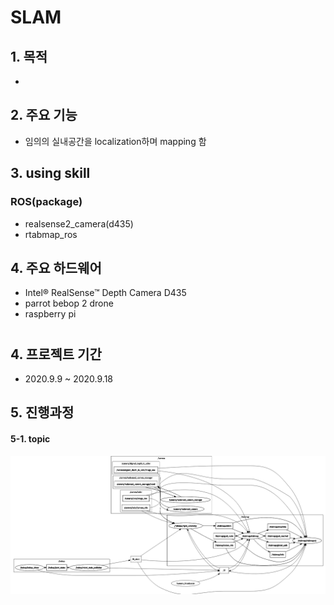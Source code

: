 SLAM
==============
## 1. 목적
* 
## 2. 주요 기능
* 임의의 실내공간을 localization하며 mapping 함
## 3. using skill
### ROS(package)
* realsense2_camera(d435)
* rtabmap_ros

## 4. 주요 하드웨어
* Intel® RealSense™ Depth Camera D435
* parrot bebop 2 drone
* raspberry pi


#
## 4. 프로젝트 기간
* 2020.9.9 ~ 2020.9.18

## 5. 진행과정
#### 5-1. topic
![Alt text](/image/slam_topic.png)
